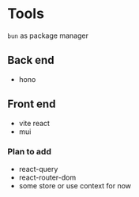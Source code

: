 # Tools 
`bun` as package manager

## Back end
- hono

## Front end
- vite react
- mui

### Plan to add
- react-query
- react-router-dom
- some store or use context for now